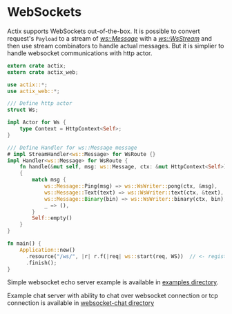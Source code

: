# WebSockets

Actix supports WebSockets out-of-the-box. It is possible to convert request's `Payload`
to a stream of [*ws::Message*](../actix_web/ws/enum.Message.html) with 
a [*ws::WsStream*](../actix_web/ws/struct.WsStream.html) and then use stream
combinators to handle actual messages. But it is simplier to handle websocket communications
with http actor.

```rust
extern crate actix;
extern crate actix_web;

use actix::*;
use actix_web::*;

/// Define http actor
struct Ws;

impl Actor for Ws {
    type Context = HttpContext<Self>;
}

/// Define Handler for ws::Message message
# impl StreamHandler<ws::Message> for WsRoute {}
impl Handler<ws::Message> for WsRoute {
    fn handle(&mut self, msg: ws::Message, ctx: &mut HttpContext<Self>) -> Response<Self, ws::Message>
    {
        match msg {
            ws::Message::Ping(msg) => ws::WsWriter::pong(ctx, &msg),
            ws::Message::Text(text) => ws::WsWriter::text(ctx, &text),
            ws::Message::Binary(bin) => ws::WsWriter::binary(ctx, bin),
            _ => (),
        }
        Self::empty()
    }
}

fn main() {
    Application::new()
      .resource("/ws/", |r| r.f(|req| ws::start(req, WS))  // <- register websocket route
      .finish();
}
```

Simple websocket echo server example is available in 
[examples directory](https://github.com/actix/actix-web/blob/master/examples/websocket.rs).

Example chat server with ability to chat over websocket connection or tcp connection
is available in [websocket-chat directory](https://github.com/actix/actix-web/tree/master/examples/websocket-chat/)
